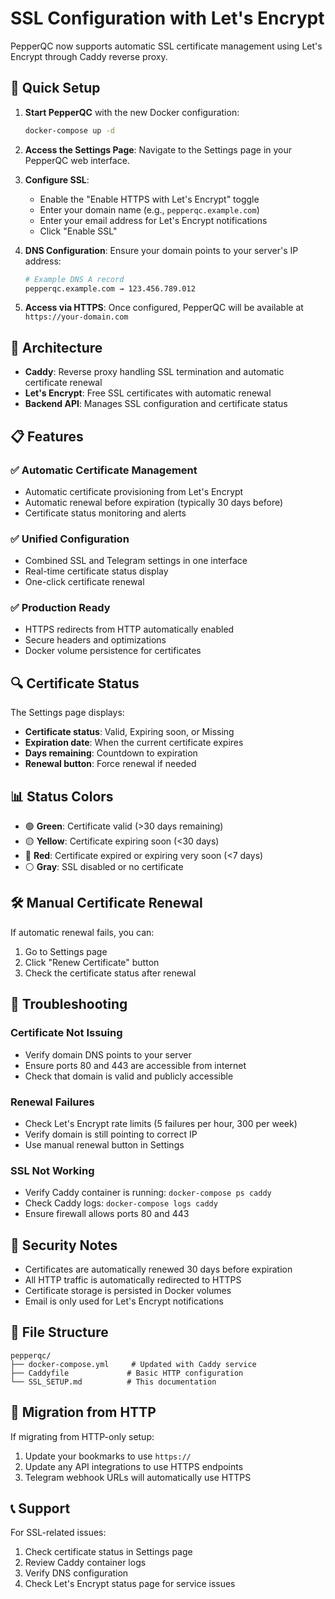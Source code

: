 # SSL Configuration with Let's Encrypt

PepperQC now supports automatic SSL certificate management using Let's Encrypt through Caddy reverse proxy.

## 🚀 Quick Setup

1. **Start PepperQC** with the new Docker configuration:
   ```bash
   docker-compose up -d
   ```

2. **Access the Settings Page**: Navigate to the Settings page in your PepperQC web interface.

3. **Configure SSL**:
   - Enable the "Enable HTTPS with Let's Encrypt" toggle
   - Enter your domain name (e.g., `pepperqc.example.com`)
   - Enter your email address for Let's Encrypt notifications
   - Click "Enable SSL"

4. **DNS Configuration**: Ensure your domain points to your server's IP address:
   ```bash
   # Example DNS A record
   pepperqc.example.com → 123.456.789.012
   ```

5. **Access via HTTPS**: Once configured, PepperQC will be available at `https://your-domain.com`

## 🔧 Architecture

- **Caddy**: Reverse proxy handling SSL termination and automatic certificate renewal
- **Let's Encrypt**: Free SSL certificates with automatic renewal
- **Backend API**: Manages SSL configuration and certificate status

## 📋 Features

### ✅ Automatic Certificate Management
- Automatic certificate provisioning from Let's Encrypt
- Automatic renewal before expiration (typically 30 days before)
- Certificate status monitoring and alerts

### ✅ Unified Configuration
- Combined SSL and Telegram settings in one interface
- Real-time certificate status display
- One-click certificate renewal

### ✅ Production Ready
- HTTPS redirects from HTTP automatically enabled
- Secure headers and optimizations
- Docker volume persistence for certificates

## 🔍 Certificate Status

The Settings page displays:
- **Certificate status**: Valid, Expiring soon, or Missing
- **Expiration date**: When the current certificate expires
- **Days remaining**: Countdown to expiration
- **Renewal button**: Force renewal if needed

## 📊 Status Colors

- 🟢 **Green**: Certificate valid (>30 days remaining)
- 🟡 **Yellow**: Certificate expiring soon (<30 days)
- 🔴 **Red**: Certificate expired or expiring very soon (<7 days)
- ⚪ **Gray**: SSL disabled or no certificate

## 🛠 Manual Certificate Renewal

If automatic renewal fails, you can:
1. Go to Settings page
2. Click "Renew Certificate" button
3. Check the certificate status after renewal

## 🚨 Troubleshooting

### Certificate Not Issuing
- Verify domain DNS points to your server
- Ensure ports 80 and 443 are accessible from internet
- Check that domain is valid and publicly accessible

### Renewal Failures
- Check Let's Encrypt rate limits (5 failures per hour, 300 per week)
- Verify domain is still pointing to correct IP
- Use manual renewal button in Settings

### SSL Not Working
- Verify Caddy container is running: `docker-compose ps caddy`
- Check Caddy logs: `docker-compose logs caddy`
- Ensure firewall allows ports 80 and 443

## 🔐 Security Notes

- Certificates are automatically renewed 30 days before expiration
- All HTTP traffic is automatically redirected to HTTPS
- Certificate storage is persisted in Docker volumes
- Email is only used for Let's Encrypt notifications

## 📁 File Structure

```
pepperqc/
├── docker-compose.yml     # Updated with Caddy service
├── Caddyfile             # Basic HTTP configuration
└── SSL_SETUP.md          # This documentation
```

## 🔄 Migration from HTTP

If migrating from HTTP-only setup:
1. Update your bookmarks to use `https://`
2. Update any API integrations to use HTTPS endpoints
3. Telegram webhook URLs will automatically use HTTPS

## 📞 Support

For SSL-related issues:
1. Check certificate status in Settings page
2. Review Caddy container logs
3. Verify DNS configuration
4. Check Let's Encrypt status page for service issues